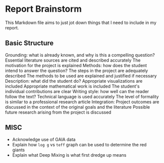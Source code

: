 # Report Brainstorm
 This Markdown file aims to just jot down things that I need to include in my report.

## Basic Structure
Grounding: what is already known, and why is this a compelling question?
    Essential literature sources are cited and described accurately
    The motivation for the project is explained
Methods: how does the student intend to answer the question?
    The steps in the project are adequately described
    The methods to be used are explained and justified if necessary
Description: what did the student do?
    Appropriate visualizations are included
    Appropriate mathematical work is included
    The student's individual contributions are clear
Writing style: how well can the reader follow the text?
    Technical language is used accurately
    The level of formality is similar to a professional research article
Integration:
    Project outcomes are discussed in the context of the original goals and the literature
    Possible future research arising from the project is discussed

## MISC
- Acknowledge use of GAIA data
- Explain how `log g` vs `teff` graph can be used to determine the red giants
- Explain what Deep Mixing is what first dredge up means 